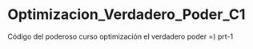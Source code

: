# Optimizacion_Verdadero_Poder_C1
Código del poderoso curso optimización el verdadero poder =)  prt-1
